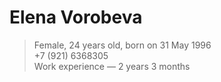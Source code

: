 # Elena Vorobeva
> Female, 24 years old, born on 31 May 1996<br>
> +7 (921) 6368305<br>
> Work experience — 2 years 3 months<br>
